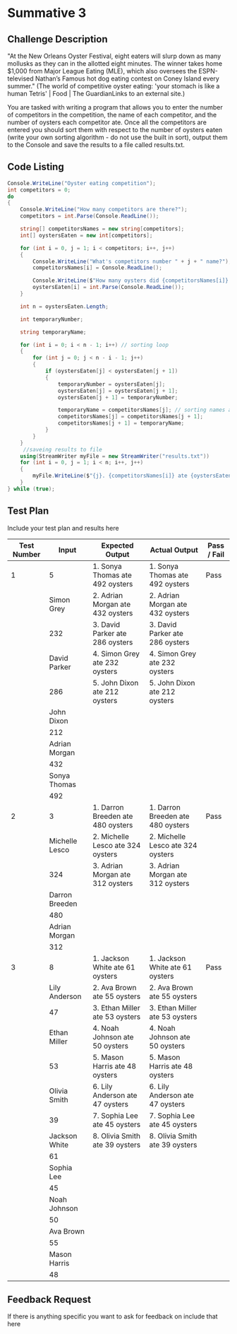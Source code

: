 # Summative 3

## Challenge Description

"At the New Orleans Oyster Festival, eight eaters will slurp down as many mollusks as they can in the allotted eight minutes. The winner takes home $1,000 from Major League Eating (MLE), which also oversees the ESPN-televised Nathan’s Famous hot dog eating contest on Coney Island every summer." (The world of competitive oyster eating: 'your stomach is like a human Tetris' | Food | The GuardianLinks to an external site.)

You are tasked with writing a program that allows you to enter the number of competitors in the competition, the name of each competitor, and the number of oysters each competitor ate. Once all the competitors are entered you should sort them with respect to the number of oysters eaten (write your own sorting algorithm - do not use the built in sort), output them to the Console and save the results to a file called results.txt.

## Code Listing

```cs
Console.WriteLine("Oyster eating competition");
int competitors = 0;
do
{
    Console.WriteLine("How many competitors are there?");
    competitors = int.Parse(Console.ReadLine());

    string[] competitorsNames = new string[competitors];
    int[] oystersEaten = new int[competitors];

    for (int i = 0, j = 1; i < competitors; i++, j++)
    {
        Console.WriteLine("What's competitors number " + j + " name?");
        competitorsNames[i] = Console.ReadLine();

        Console.WriteLine($"How many oysters did {competitorsNames[i]} ate?");
        oystersEaten[i] = int.Parse(Console.ReadLine());
    }

    int n = oystersEaten.Length;

    int temporaryNumber;

    string temporaryName;

    for (int i = 0; i < n - 1; i++) // sorting loop
    {
        for (int j = 0; j < n - i - 1; j++)
        {
            if (oystersEaten[j] < oystersEaten[j + 1])
            {
                temporaryNumber = oystersEaten[j];
                oystersEaten[j] = oystersEaten[j + 1];
                oystersEaten[j + 1] = temporaryNumber;

                temporaryName = competitorsNames[j]; // sorting names at the same time
                competitorsNames[j] = competitorsNames[j + 1];
                competitorsNames[j + 1] = temporaryName;
            }
        }
    }
     //saveing results to file
    using(StreamWriter myFile = new StreamWriter("results.txt"))
    for (int i = 0, j = 1; i < n; i++, j++)
    {
        myFile.WriteLine($"{j}. {competitorsNames[i]} ate {oystersEaten[i]} oysters");
    }
} while (true);
```

## Test Plan

Include your test plan and results here

| Test Number | Input | Expected Output | Actual Output | Pass / Fail |
|---|---|---|---|---|
| 1 | 	5             | 1. Sonya Thomas ate 492 oysters    | 1. Sonya Thomas ate 492 oysters | Pass |
|   |   Simon Grey    | 2. Adrian Morgan ate 432 oysters   | 2. Adrian Morgan ate 432 oysters  | |
|   |  232            | 3. David Parker ate 286 oysters    | 3. David Parker ate 286 oysters | |
|   |  David Parker   | 4. Simon Grey ate 232 oysters      | 4. Simon Grey ate 232 oysters | |
|   |    286          | 5. John Dixon ate 212 oysters      | 5. John Dixon ate 212 oysters  | |
|   |   John Dixon    |                                    |  | |
|   | 212             |                                    |  | |
|   | Adrian Morgan   |                                    |  | |
|   | 432             |                                    |  | |
|   | Sonya Thomas    |                                    |  | |
|   | 492             |                                    |  | |
| 2 | 	3             | 1. Darron Breeden ate 480 oysters  | 1. Darron Breeden ate 480 oysters | Pass |
|   |  Michelle Lesco | 2. Michelle Lesco ate 324 oysters  | 2. Michelle Lesco ate 324 oysters | |
|   |  324            | 3. Adrian Morgan ate 312 oysters   | 3. Adrian Morgan ate 312 oysters  | |
|   |  Darron Breeden |                                    |  | |
|   |  480            |                                    |  | |
|   |  Adrian Morgan  |                                    |  | |
|   |  312            |                                    |  | |
| 3 |       8         | 1. Jackson White ate 61 oysters    | 1. Jackson White ate 61 oysters | Pass |
|   |    Lily Anderson| 2. Ava Brown ate 55 oysters        | 2. Ava Brown ate 55 oysters | |
|   |  47             | 3. Ethan Miller ate 53 oysters     | 3. Ethan Miller ate 53 oysters | |
|   | Ethan Miller    | 4. Noah Johnson ate 50 oysters     | 4. Noah Johnson ate 50 oysters | |
|   | 53              | 5. Mason Harris ate 48 oysters     | 5. Mason Harris ate 48 oysters  | |
|   | Olivia Smith    | 6. Lily Anderson ate 47 oysters    | 6. Lily Anderson ate 47 oysters | |
|   |39               | 7. Sophia Lee ate 45 oysters       | 7. Sophia Lee ate 45 oysters | |
|   |Jackson White    | 8. Olivia Smith ate 39 oysters     | 8. Olivia Smith ate 39 oysters | |
|   |61               |                                    |  | |
|   |      Sophia Lee |                                    |  | |
|   |    45           |                                    |  | |
|   |  Noah Johnson   |                                    |  | |
|   |50               |                                    |  | |
|   |Ava Brown        |                                    |  | |
|   |55               |                                    |  | |
|   |Mason Harris     |                                    |  | |
|   |48               |                                    |  | |




## Feedback Request

If there is anything specific you want to ask for feedback on include that here
